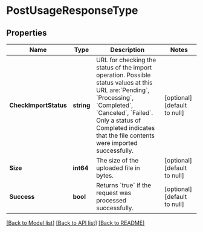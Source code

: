 # PostUsageResponseType

## Properties
Name | Type | Description | Notes
------------ | ------------- | ------------- | -------------
**CheckImportStatus** | **string** | URL for checking the status of the import operation.  Possible status values at this URL are:&#x60;Pending&#x60;, &#x60;Processing&#x60;, &#x60;Completed&#x60;, &#x60;Canceled&#x60;, &#x60;Failed&#x60;.  Only a status of Completed indicates that the file contents were imported successfully.  | [optional] [default to null]
**Size** | **int64** | The size of the uploaded file in bytes.  | [optional] [default to null]
**Success** | **bool** | Returns &#x60;true&#x60; if the request was processed successfully.  | [optional] [default to null]

[[Back to Model list]](../README.md#documentation-for-models) [[Back to API list]](../README.md#documentation-for-api-endpoints) [[Back to README]](../README.md)


